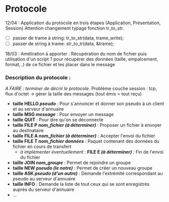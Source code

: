 # Protocole

12/04 :
Application du protocole en trois étapes (Application, Présentation, Session)
Attention changement typage fonction tr_to_str.

- [ ] passer de trame à string: tr_to_str(data, trame_write);
- [ ] passer de string à trame: str_to_tr(data, &trame);

18/03 : Améliration à apporter :
Récupération du nom de fichier puis utilisation d'un script ? pour récupérer des données (taille, empalcement, format,..) de ce fichier et les placer dans le message

### Description du protocole :

*A FAIRE : terminer de décrir le protocole.*
Problème couche session : tcp, flux d'octet -> gérer la taille des messages (tout émis = tout reçu)


* __taille HELLO *pseudo*__ : Pour s'annoncer et donner son pseudo à un client et au serveur d'annuaire
* __taille MSG *message*__ : Pour envoyer un message
* __taille QUIT__ : Pour dire qu'on se déconnecte
* __taille FILE P *nom_fichier (à déterminer)*__ : Proposer un fichier à envoyer au destinataire
* __taille FILE A *nom_fichier (à déterminer)*__ : Accepter l'envoi du fichier
* __taille FILE T *nom_fichier données*__ : Paquet contenant des données du fichier en cours de transfert
  * *à implémenter éventuellement :* __FILE E *(à déterminer)*__ : Fin de l'envoi du fichier
* __taille JOIN *nom_groupe*__ : Permet de rejoindre un groupe
* __taille NEW *pseudo (le notre)*__ : Permet de créer un nouveau groupe
* __taille ASK *pseudo (d'un autre)*__ : Demande l'extrémité correspondant au pseudo au serveur d'annuaire 
* __taille INFO__ : Demande la liste de tout ceux qui se sont enregistrés auprès du serveur d'annuaire
* ...
